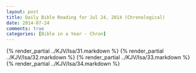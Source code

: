 ```yaml
---
layout: post
title: Daily Bible Reading for Jul 24, 2014 (Chronological)
date: 2014-07-24
comments: true
categories: [Bible in a Year - Chron]
---
```

{% render_partial ../KJV/Isa/31.markdown %}
{% render_partial ../KJV/Isa/32.markdown %}
{% render_partial ../KJV/Isa/33.markdown %}
{% render_partial ../KJV/Isa/34.markdown %}
